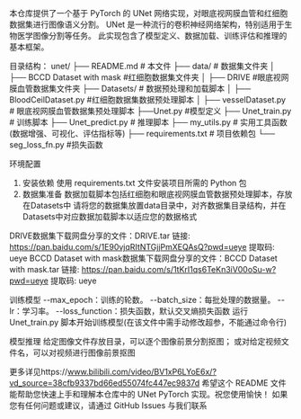 本仓库提供了一个基于 PyTorch 的 UNet 网络实现，对眼底视网膜血管和红细胞数据集进行图像语义分割。
UNet 是一种流行的卷积神经网络架构，特别适用于生物医学图像分割等任务。
此实现包含了模型定义、数据加载、训练评估和推理的基本框架。

目录结构：
unet/
├── README.md             # 本文件
├── data/                 # 数据集文件夹
│   ├── BCCD Dataset with mask #红细胞数据集文件夹
│   ├── DRIVE        #眼底视网膜血管数据集文件夹
├── Datasets/               # 数据预处理和加载脚本
│   ├── BloodCeilDataset.py   #红细胞数据集数据预处理脚本
│   ├── vesselDataset.py    # 眼底视网膜血管数据集预处理脚本
├──Unet.py           #模型定义
├── Unet_train.py              # 训练脚本
├── Unet_predict.py           # 推理脚本
├── my_utils.py                # 实用工具函数(数据增强、可视化、评估指标等)
├── requirements.txt      # 项目依赖包
└── seg_loss_fn.py             #损失函数

环境配置
1. 安装依赖
使用 requirements.txt 文件安装项目所需的 Python 包
2. 数据集准备
数据加载脚本包括红细胞和眼底视网膜血管数据预处理脚本，存放在Datasets中
请将您的数据集放置data目录中，对齐数据集目录结构，并在 Datasets中对应数据加载脚本以适应您的数据格式

DRIVE数据集下载网盘分享的文件：DRIVE.tar
链接: https://pan.baidu.com/s/1E90vjqRItNTGjjPmXEQAsQ?pwd=ueye 提取码: ueye 
BCCD Dataset with mask数据集下载网盘分享的文件：BCCD Dataset with mask.tar
链接: https://pan.baidu.com/s/1tKrI1qs6TeKn3iV00oSu-w?pwd=ueye 提取码: ueye 

训练模型
--max_epoch：训练的轮数。
--batch_size：每批处理的数据量。
--lr：学习率。
--loss_function：损失函数，默认交叉熵损失函数
运行 Unet_train.py 脚本开始训练模型(在该文件中需手动修改超参，不能通过命令行)

模型推理
给定图像文件存放目录，可以逐个图像前景分割抠图；
或对给定视频文件名，可以对视频进行图像前景抠图

更多详见https://www.bilibili.com/video/BV1xP6LYoE6x/?vd_source=38cfb9337bd66ed55074fc447ec9837d
希望这个 README 文件能帮助您快速上手和理解本仓库中的 UNet PyTorch 实现。祝您使用愉快！
如果您有任何问题或建议，请通过 GitHub Issues 与我们联系

